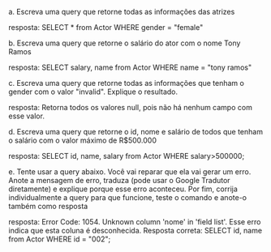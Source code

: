 a. Escreva uma query que retorne todas as informações das atrizes

resposta: SELECT * from Actor WHERE gender = "female"

b. Escreva uma query que retorne o salário do ator com o nome Tony Ramos

resposta: SELECT salary, name from Actor WHERE name = "tony ramos"

c. Escreva uma query que retorne todas as informações que tenham o gender com o valor "invalid". Explique o resultado.

resposta: Retorna todos os valores null, pois não há nenhum campo com esse valor.

d. Escreva uma query que retorne o id, nome e salário de todos que tenham o salário com o valor máximo de R$500.000

resposta: SELECT id, name, salary from Actor WHERE salary>500000;

e. Tente usar a query abaixo. Você vai reparar que ela vai gerar um erro. Anote a mensagem de erro, traduza (pode usar o Google Tradutor diretamente) e explique porque esse erro aconteceu. Por fim, corrija individualmente a query para que funcione, teste o comando e anote-o também como resposta

resposta: Error Code: 1054. Unknown column 'nome' in 'field list'. Esse erro indica que esta coluna é desconhecida. Resposta correta: SELECT id, name from Actor WHERE id = "002";
